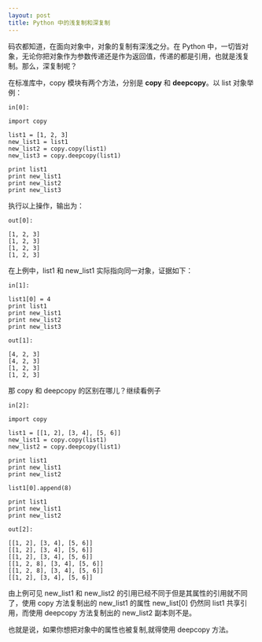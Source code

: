 ```yaml
---
layout: post
title: Python 中的浅复制和深复制
---
```

码农都知道，在面向对象中，对象的复制有深浅之分。在 Python 中，一切皆对象，无论你把对象作为参数传递还是作为返回值，传递的都是引用，也就是浅复制。那么，深复制呢？

在标准库中，copy 模块有两个方法，分别是 **copy** 和 **deepcopy**。以 list 对象举例：
	
	in[0]:
	
	import copy
	
	list1 = [1, 2, 3]
	new_list1 = list1
	new_list2 = copy.copy(list1)
	new_list3 = copy.deepcopy(list1)
	
	print list1
	print new_list1
	print new_list2
	print new_list3

执行以上操作，输出为：

	out[0]:
	
	[1, 2, 3]
	[1, 2, 3]
	[1, 2, 3]
	[1, 2, 3]

在上例中，list1 和 new_list1 实际指向同一对象，证据如下：
	
	in[1]:
	
	list1[0] = 4
	print list1
	print new_list1
	print new_list2
	print new_list3
	
	out[1]:
	
	[4, 2, 3]
	[4, 2, 3]
	[1, 2, 3]
	[1, 2, 3]

那 copy 和 deepcopy 的区别在哪儿？继续看例子

	in[2]:
	
	import copy

	list1 = [[1, 2], [3, 4], [5, 6]]
	new_list1 = copy.copy(list1)
	new_list2 = copy.deepcopy(list1)

	print list1
	print new_list1
	print new_list2

	list1[0].append(8)

	print list1
	print new_list1
	print new_list2
	
	out[2]:
	
	[[1, 2], [3, 4], [5, 6]]
	[[1, 2], [3, 4], [5, 6]]
	[[1, 2], [3, 4], [5, 6]]
	[[1, 2, 8], [3, 4], [5, 6]]
	[[1, 2, 8], [3, 4], [5, 6]]
	[[1, 2], [3, 4], [5, 6]]
	
由上例可见 new_list1 和 new_list2 的引用已经不同于但是其属性的引用就不同了，使用 copy 方法复制出的 new_list1 的属性 new_list[0] 仍然同 list1 共享引用，而使用 deepcopy 方法复制出的 new_list2 副本则不是。

也就是说，如果你想把对象中的属性也被复制,就得使用 deepcopy 方法。
	
	
	
	
	